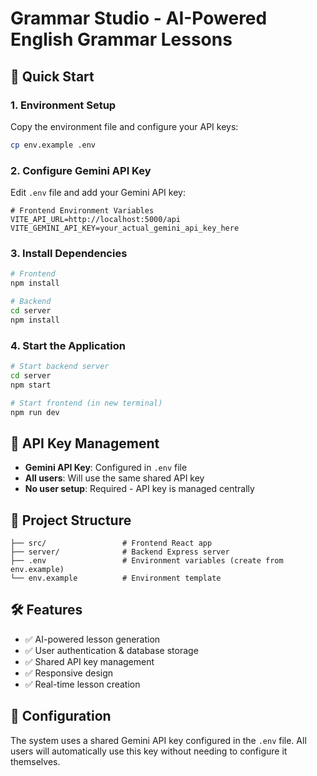# Grammar Studio - AI-Powered English Grammar Lessons

## 🚀 Quick Start

### 1. Environment Setup
Copy the environment file and configure your API keys:

```bash
cp env.example .env
```

### 2. Configure Gemini API Key
Edit `.env` file and add your Gemini API key:

```env
# Frontend Environment Variables
VITE_API_URL=http://localhost:5000/api
VITE_GEMINI_API_KEY=your_actual_gemini_api_key_here
```

### 3. Install Dependencies
```bash
# Frontend
npm install

# Backend
cd server
npm install
```

### 4. Start the Application
```bash
# Start backend server
cd server
npm start

# Start frontend (in new terminal)
npm run dev
```

## 🔑 API Key Management

- **Gemini API Key**: Configured in `.env` file
- **All users**: Will use the same shared API key
- **No user setup**: Required - API key is managed centrally

## 📁 Project Structure

```
├── src/                 # Frontend React app
├── server/              # Backend Express server
├── .env                 # Environment variables (create from env.example)
└── env.example          # Environment template
```

## 🛠️ Features

- ✅ AI-powered lesson generation
- ✅ User authentication & database storage
- ✅ Shared API key management
- ✅ Responsive design
- ✅ Real-time lesson creation

## 🔧 Configuration

The system uses a shared Gemini API key configured in the `.env` file. All users will automatically use this key without needing to configure it themselves.
